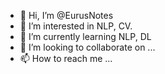 - 👋 Hi, I’m @EurusNotes
- 👀 I’m interested in NLP, CV.
- 🌱 I’m currently learning NLP, DL
- 💞️ I’m looking to collaborate on ...
- 📫 How to reach me ...

<!---
EurusNotes/EurusNotes is a ✨ special ✨ repository because its `README.md` (this file) appears on your GitHub profile.
You can click the Preview link to take a look at your changes.
--->
